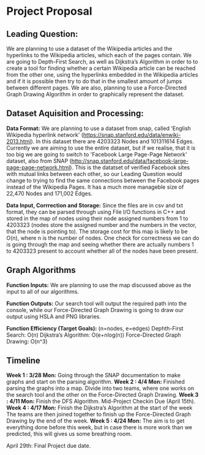 # Project Proposal

## Leading Question:
We are planning to use a dataset of the Wikipedia articles and the hyperlinks to the Wikipedia articles, which each of the pages contain. We are going to Depth-First Search, as well as Dijkstra’s Algorithm in order to to create a tool for finding whether a certain Wikipedia article can be reached from the other one, using the hyperlinks embedded in the Wikipedia articles and if it is possible then try to do that in the smallest amount of jumps between different pages. We are also, planning to use a Force-Directed Graph Drawing Algorithm in order to graphically represent the dataset.

## Dataset Aquisition and Processing:

**Data Format:** 
We are planning to use a dataset from snap, called 'English Wikipedia hyperlink network' (https://snap.stanford.edu/data/enwiki-2013.html). In this dataset there are 4203323 Nodes and 101311614 Edges. Currently we are aiming to use the entire dataset, but if we realise, that it is too big we are going to switch to 'Facebook Large Page-Page Network' dataset, also from SNAP (http://snap.stanford.edu/data/facebook-large-page-page-network.html). This is the datatset of verified Facebook sites with mutual links between each other, so our Leading Question would change to trying to find the same connections between the Facebook pages instead of the Wikipedia Pages. It has a much more manageble size of 22,470 Nodes and 171,002 Edges. 

**Data Input, Corrrection and Storage:**
Since the files are in csv and txt format, they can be parsed through using File I/O functions in C++ and stored in the map of nodes using their node assigned numbers from 1 to 4203323 (nodes store the assigned number and the numbers in the vector, that the node is pointing to). The storage cost for this map is likely to be O(n), where n is the number of nodes. One check for correctness we can do is going through the map and seeing whether there are actually numbers 1 to 4203323 present to account whether all of the nodes have been present.

## Graph Algorithms

**Function Inputs:**
We are planning to use the map discussed above as the input to all of our algorithms.

**Function Outputs:**
Our search tool will output the required path into the console, while our Force-Directed Graph Drawing is going to draw our output using HSLA and PNG libraries.

**Function Efficiency (Target Goals):**
(n=nodes, e=edges)
Dephth-First Search: O(n) 
Dijkstra’s Algorithm: O(e+nlog(n))
Force-Directed Graph Drawing: O(n^3)

## Timeline
**Week 1 : 3/28 Mon:**
	Going through the SNAP documentation to make graphs and start on the parsing algorithm.
**Week 2 : 4/4 Mon:**
	Finished parsing the graphs into a map.
    Divide into two teams, where one works on the search tool and the other on the Force-Directed Graph Drawing.
**Week 3 : 4/11 Mon:**
	Finish the DFS Algorithm.
	Mid-Project Checkin Due (April 15th).
**Week 4 : 4/17 Mon:**
	Finish the Dijkstra’s Algorithm at the start of the week
    The teams are then joined together to finish up the Force-Directed Graph Drawing by the end of the week.
**Week 5 : 4/24 Mon:**
    The aim is to get everything done before this week, but in case there is more work than we predicted, this will gives us some breathing room.

April 29th: Final Project due date. 


